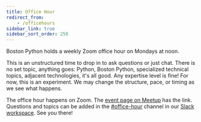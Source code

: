 ```yaml
---
title: Office Hour
redirect_from:
    - /officehours
sidebar_link: true
sidebar_sort_order: 250
---
```


Boston Python holds a weekly Zoom office hour on Mondays at noon.

This is an unstructured time to drop in to ask questions or just chat. There is no set topic, anything goes: Python, Boston Python, specialized technical topics, adjacent technologies, it's all good.  Any expertise level is fine! For now, this is an experiment. We may change the structure, pace, or timing as we see what happens.

The office hour happens on Zoom. The [event page on Meetup](https://www.meetup.com/bostonpython/events) has the link.  Questions and topics can be added in the [#office-hour][office-hour-channel] channel in our [Slack workspace][slack]. See you there!

[office-hour-channel]: https://bostonpython.slack.com/archives/C02V2C7U3D3
[slack]: slack.md
